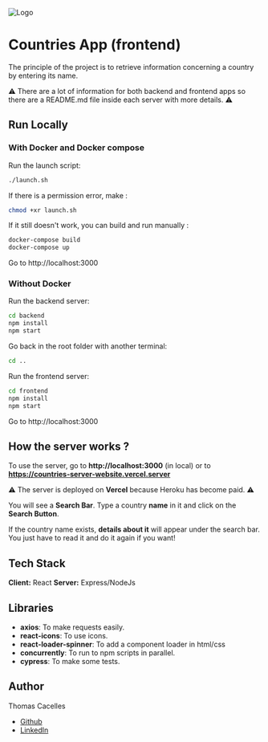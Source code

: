 
![Logo](https://bounceinsights.com/wp-content/uploads/2020/06/method-draw-image-1.svg)


# Countries App (frontend)

The principle of the project is to retrieve information concerning a country by entering its name.

⚠️ There are a lot of information for both backend and frontend apps so there are a README.md file inside each server with more details. ⚠️


## Run Locally
### With Docker and Docker compose
Run the launch script:

```bash
./launch.sh
```

If there is a permission error, make :

```bash
chmod +xr launch.sh
```

If it still doesn't work, you can build and run manually :

```bash
docker-compose build
docker-compose up
```

Go to http://localhost:3000


### Without Docker
Run the backend server:

```bash
cd backend
npm install
npm start
```

Go back in the root folder with another terminal:

```bash
cd ..
```

Run the frontend server:

```bash
cd frontend
npm install
npm start
```

Go to http://localhost:3000


## How the server works ?

To use the server, go to **http://localhost:3000** (in local) or to **https://countries-server-website.vercel.server**

⚠️ The server is deployed on **Vercel** because Heroku has become paid. ⚠️

You will see a **Search Bar**. Type a country **name** in it and click on the **Search Button**.

If the country name exists, **details about it** will appear under the search bar. You just have to read it and do it again if you want!

## Tech Stack

**Client:** React
**Server:** Express/NodeJs

## Libraries

- **axios**: To make requests easily.
- **react-icons**: To use icons.
- **react-loader-spinner**: To add a component loader in html/css
- **concurrently**: To run to npm scripts in parallel.
- **cypress**: To make some tests.

## Author

Thomas Cacelles

- [Github](https://www.github.com/Thomas170)
- [LinkedIn](https://linkedin.com/in/thomas-cacelles-841822231)

